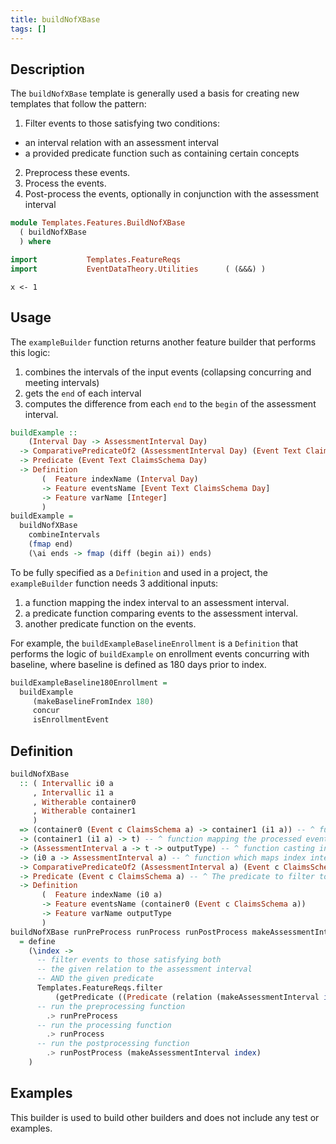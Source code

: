 ```yaml
---
title: buildNofXBase
tags: []
---
```


## Description

The `buildNofXBase` template is generally used a basis for creating new templates that follow the pattern:

1. Filter events to those satisfying two conditions:
  * an interval relation with an assessment interval
  * a provided predicate function such as containing certain concepts
2. Preprocess these events.
3. Process the events.
4. Post-process the events, optionally in conjunction with the assessment interval

```haskell module
module Templates.Features.BuildNofXBase
  ( buildNofXBase 
  ) where

import           Templates.FeatureReqs
import           EventDataTheory.Utilities      ( (&&&) )
```

```{r, echo = FALSE }
x <- 1
```

## Usage

The `exampleBuilder` function returns another feature builder that performs this logic:

1. combines the intervals of the input events (collapsing concurring and meeting intervals)
2. gets the `end` of each interval
3. computes the difference from each `end` to the `begin` of the assessment interval.

```haskell usage
buildExample :: 
    (Interval Day -> AssessmentInterval Day)
  -> ComparativePredicateOf2 (AssessmentInterval Day) (Event Text ClaimsSchema Day) 
  -> Predicate (Event Text ClaimsSchema Day)
  -> Definition
       (  Feature indexName (Interval Day)
       -> Feature eventsName [Event Text ClaimsSchema Day]
       -> Feature varName [Integer]
       )
buildExample =
  buildNofXBase 
    combineIntervals 
    (fmap end)
    (\ai ends -> fmap (diff (begin ai)) ends)
```

To be fully specified as a `Definition` and used in a project, the `exampleBuilder` function needs 3 additional inputs:

1. a function mapping the index interval to an assessment interval.
2. a predicate function comparing events to the assessment interval.
3. another predicate function on the events.

For example, the `buildExampleBaselineEnrollment` is a `Definition` that performs the logic of `buildExample` on enrollment events concurring with baseline, where baseline is defined as 180 days prior to index.

```haskell usage
buildExampleBaseline180Enrollment = 
  buildExample
     (makeBaselineFromIndex 180)
     concur
     isEnrollmentEvent
```

## Definition

```haskell
buildNofXBase
  :: ( Intervallic i0 a
     , Intervallic i1 a
     , Witherable container0
     , Witherable container1
     )
  => (container0 (Event c ClaimsSchema a) -> container1 (i1 a)) -- ^ function mapping a container of events to a container of intervallic intervals (which could be events!)
  -> (container1 (i1 a) -> t) -- ^ function mapping the processed events to an intermediate type
  -> (AssessmentInterval a -> t -> outputType) -- ^ function casting intermediate type to output type with the option to use the assessment interval
  -> (i0 a -> AssessmentInterval a) -- ^ function which maps index interval to interval in which to assess the feature
  -> ComparativePredicateOf2 (AssessmentInterval a) (Event c ClaimsSchema a) -- ^ the interval relation of the input events to the assessment interval
  -> Predicate (Event c ClaimsSchema a) -- ^ The predicate to filter to Enrollment events (e.g. 'FeatureEvents.isEnrollment')
  -> Definition
       (  Feature indexName (i0 a)
       -> Feature eventsName (container0 (Event c ClaimsSchema a))
       -> Feature varName outputType
       )
buildNofXBase runPreProcess runProcess runPostProcess makeAssessmentInterval relation predicate
  = define
    (\index ->
      -- filter events to those satisfying both
      -- the given relation to the assessment interval
      -- AND the given predicate
      Templates.FeatureReqs.filter
          (getPredicate ((Predicate (relation (makeAssessmentInterval index))) &&& predicate))
      -- run the preprocessing function
        .> runPreProcess
      -- run the processing function
        .> runProcess
      -- run the postprocessing function
        .> runPostProcess (makeAssessmentInterval index)
    )
```

## Examples

This builder is used to build other builders and does not include any test or examples.
